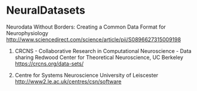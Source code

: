 # NeuralDatasets


Neurodata Without Borders: Creating a Common Data Format for Neurophysiology
http://www.sciencedirect.com/science/article/pii/S0896627315009198

1. CRCNS - Collaborative Research in Computational Neuroscience - Data sharing 
   Redwood Center for Theoretical Neuroscience, UC Berkeley
  https://crcns.org/data-sets/

2. Centre for Systems Neuroscience
   University of Leiscester 
  http://www2.le.ac.uk/centres/csn/software



